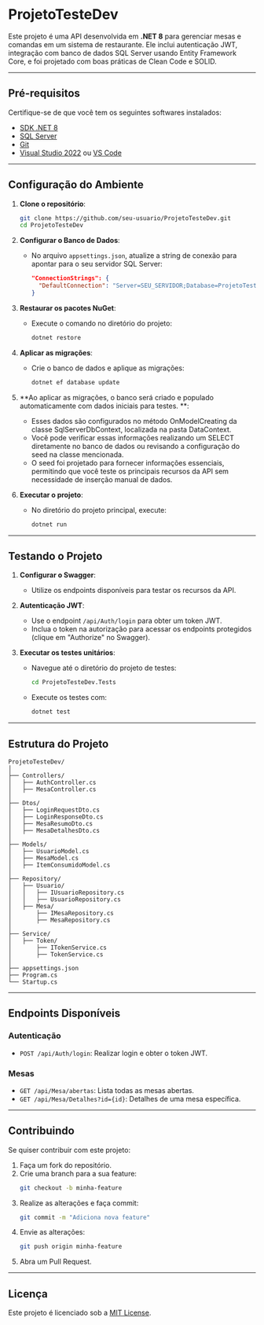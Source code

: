 ﻿# **ProjetoTesteDev**

Este projeto é uma API desenvolvida em **.NET 8** para gerenciar mesas e comandas em um sistema de restaurante. Ele inclui autenticação JWT, integração com banco de dados SQL Server usando Entity Framework Core, e foi projetado com boas práticas de Clean Code e SOLID.

---

## **Pré-requisitos**

Certifique-se de que você tem os seguintes softwares instalados:

- [SDK .NET 8](https://dotnet.microsoft.com/download)
- [SQL Server](https://www.microsoft.com/pt-br/sql-server)
- [Git](https://git-scm.com/)
- [Visual Studio 2022](https://visualstudio.microsoft.com/) ou [VS Code](https://code.visualstudio.com/)

---

## **Configuração do Ambiente**

1. **Clone o repositório**:
   ```bash
   git clone https://github.com/seu-usuario/ProjetoTesteDev.git
   cd ProjetoTesteDev
   ```

2. **Configurar o Banco de Dados**:
   - No arquivo `appsettings.json`, atualize a string de conexão para apontar para o seu servidor SQL Server:
     ```json
     "ConnectionStrings": {
       "DefaultConnection": "Server=SEU_SERVIDOR;Database=ProjetoTesteDev;Trusted_Connection=True;MultipleActiveResultSets=true"
     }
     ```

3. **Restaurar os pacotes NuGet**:
   - Execute o comando no diretório do projeto:
     ```bash
     dotnet restore
     ```

4. **Aplicar as migrações**:
   - Crie o banco de dados e aplique as migrações:
     ```bash
     dotnet ef database update
     ```
5. **Ao aplicar as migrações, o banco será criado e populado automaticamente com dados iniciais para testes. **:
    - Esses dados são configurados no método OnModelCreating da classe SqlServerDbContext, localizada na pasta DataContext.
    - Você pode verificar essas informações realizando um SELECT diretamente no banco de dados ou revisando a configuração do seed na classe mencionada.
    - O seed foi projetado para fornecer informações essenciais, permitindo que você teste os principais recursos da API sem necessidade de inserção manual de dados.
  
6. **Executar o projeto**:
   - No diretório do projeto principal, execute:
     ```bash
     dotnet run
     ```

---

## **Testando o Projeto**

1. **Configurar o Swagger**:
   - Utilize os endpoints disponíveis para testar os recursos da API.

2. **Autenticação JWT**:
   - Use o endpoint `/api/Auth/login` para obter um token JWT.
   - Inclua o token na autorização para acessar os endpoints protegidos (clique em "Authorize" no Swagger).

3. **Executar os testes unitários**:
   - Navegue até o diretório do projeto de testes:
     ```bash
     cd ProjetoTesteDev.Tests
     ```
   - Execute os testes com:
     ```bash
     dotnet test
     ```

---

## **Estrutura do Projeto**

```plaintext
ProjetoTesteDev/
│
├── Controllers/
│   ├── AuthController.cs
│   ├── MesaController.cs
│
├── Dtos/
│   ├── LoginRequestDto.cs
│   ├── LoginResponseDto.cs
│   ├── MesaResumoDto.cs
│   ├── MesaDetalhesDto.cs
│
├── Models/
│   ├── UsuarioModel.cs
│   ├── MesaModel.cs
│   ├── ItemConsumidoModel.cs
│
├── Repository/
│   ├── Usuario/
│   │   ├── IUsuarioRepository.cs
│   │   ├── UsuarioRepository.cs
│   ├── Mesa/
│       ├── IMesaRepository.cs
│       ├── MesaRepository.cs
│
├── Service/
│   ├── Token/
│       ├── ITokenService.cs
│       ├── TokenService.cs
│
├── appsettings.json
├── Program.cs
└── Startup.cs
```

---

## **Endpoints Disponíveis**

### **Autenticação**
- `POST /api/Auth/login`: Realizar login e obter o token JWT.

### **Mesas**
- `GET /api/Mesa/abertas`: Lista todas as mesas abertas.
- `GET /api/Mesa/Detalhes?id={id}`: Detalhes de uma mesa específica.

---

## **Contribuindo**

Se quiser contribuir com este projeto:

1. Faça um fork do repositório.
2. Crie uma branch para a sua feature:
   ```bash
   git checkout -b minha-feature
   ```
3. Realize as alterações e faça commit:
   ```bash
   git commit -m "Adiciona nova feature"
   ```
4. Envie as alterações:
   ```bash
   git push origin minha-feature
   ```
5. Abra um Pull Request.

---

## **Licença**

Este projeto é licenciado sob a [MIT License](LICENSE).
